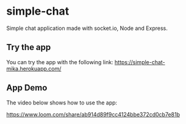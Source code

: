 # simple-chat

Simple chat application made with socket.io, Node and Express.

## Try the app

You can try the app with the following link: https://simple-chat-mika.herokuapp.com/

## App Demo

The video below shows how to use the app:

https://www.loom.com/share/ab914d89f9cc4124bbe372cd0cb7e81b

